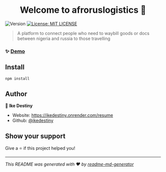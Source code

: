 <h1 align="center">Welcome to afroruslogistics 👋</h1>
<p>
  <img alt="Version" src="https://img.shields.io/badge/version-0.0.0-blue.svg?cacheSeconds=2592000" />
  <a href="#" target="_blank">
    <img alt="License: MIT LICENSE" src="https://img.shields.io/badge/License-MIT LICENSE-yellow.svg" />
  </a>
</p>

> A platform to connect people who need to waybill goods or docs between nigeria and russia to those travelling

### ✨ [Demo](https://afro-rus-logistics.vercel.app)

## Install

```sh
npm install
```

## Author

👤 **Ike Destiny**

* Website: https://ikedestiny.onrender.com/resume
* Github: [@ikedestiny](https://github.com/ikedestiny)

## Show your support

Give a ⭐️ if this project helped you!

***
_This README was generated with ❤️ by [readme-md-generator](https://github.com/kefranabg/readme-md-generator)_